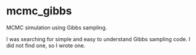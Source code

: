 # mcmc_gibbs
MCMC simulation using Gibbs sampling.

I was searching for simple and easy to understand Gibbs sampling code. I did not find one, so I wrote one.
